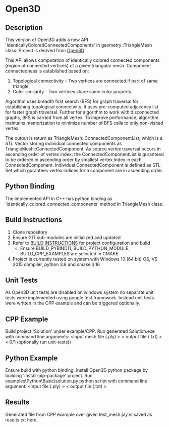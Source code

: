 # Open3D

## Description
This version of Open3D adds a new API 'IdenticallyColoredConnectedComponents' in geometry::TriangleMesh class.
Project is derived from [Open3D](https://github.com/intel-isl/Open3D/tree/v0.8.0)

This API allows computation of identically colored connected components (region of connected vertices) of a given triangular mesh. 
Component connectedness is established based on:
1. Topological connectivity - Two vertices are connected if part of same triangle
2. Color similarity - Two vertices share same color property
 
Algorithm uses breadth first search (BFS) for graph traversal for establishing topological connectivity. It uses pre-computed adjacency list for faster graph traversal.
Further for algorithm to work with disconnected graphs, BFS is carried from all vertex. To improve performance, algorithm maintains memorization to minimize number of BFS calls to only non-visited vertex. 
   
The output is return as TriangleMesh::ConnectedComponentList, which is a STL Vector storing individual connected components as TriangleMesh::ConnectedComponent.
As source vertex traversal occurs in ascending order of vertex index; the ConnectedComponentList is guranteed to be ordered in ascending order by smallest vertex index in each ConnectedComponent. 
Individual ConnectedComponent is defined as STL Set which gurantees vertex indices for a component are in ascending order.

## Python Binding
The implemented API in C++ has python binding as 'identically_colored_connected_components' method in  TriangleMesh class.

## Build Instructions

1. Clone repository
2. Ensure GIT sub-modules are initialized and updated
3. Refer to [BUILD INSTRUCTIONS](http://www.open3d.org/docs/release/compilation.html) for project configuration and build 
   - Ensure BUILD_PYBIND11, BUILD_PYTHON_MODULE, BUILD_CPP_EXAMPLES are selected in CMAKE
4. Project is currently tested on system with Windows 10 (64 bit) OS, VS 2015 compiler, python 3.6 and cmake 3.16

## Unit Tests
As Open3D unit tests are disabled on windows system no separate unit tests were implemented using google test framework.
Instead unit tests were written in the CPP example and can be triggered optionally.

## CPP Example
Build project 'Solution' under example/CPP. 
Run generated Solution.exe with command line arguments: <input mesh file (.ply) > < output file (.txt) > < 0/1 (optionally run unit-tests))

## Python Example
Ensure build with python binding. Install Open3D python package by building 'install-pip-package' project.
Run examples\Python\Basic\solution.py python script with command line argument: <input file (.ply) > < output file (.txt) >

## Results
Generated file from CPP example over given test_mesh.ply is saved as results.txt here.